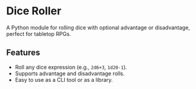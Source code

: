 # Dice Roller

A Python module for rolling dice with optional advantage or disadvantage, perfect for tabletop RPGs.

## Features
- Roll any dice expression (e.g., `2d6+3`, `1d20-1`).
- Supports advantage and disadvantage rolls.
- Easy to use as a CLI tool or as a library.
